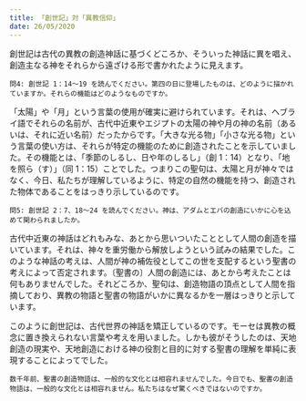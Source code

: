 ```yaml
---
title: 「創世記」対「異教信仰」
date: 26/05/2020
---
```


創世記は古代の異教の創造神話に基づくどころか、そういった神話に異を唱え、創造主なる神をそれらから遠ざける形で書かれたように見えます。

`問4: 創世記 1：14～19 を読んでください。第四の日に登場したものは、どのように描かれていますか。それらの機能はどのようなものですか。`

「太陽」や「月」という言葉の使用が確実に避けられています。それは、ヘブライ語でそれらの名前が、古代中近東やエジプトの太陽の神や月の神の名前（あるいは、それに近い名前）だったからです。「大きな光る物」「小さな光る物」という言葉の使い方は、それらが特定の機能のために創造されたことを示していました。その機能とは、「季節のしるし、日や年のしるし」（創 1：14）となり、「地を照ら（す）」（同 1：15）ことでした。つまりこの聖句は、太陽と月が神々ではなく、今日、私たちが理解しているように、特定の自然の機能を持つ、創造された物体であることをはっきり示しているのです。

`問5: 創世記 2：7、18～24 を読んでください。神は、アダムとエバの創造にいかに心を込めて関わられましたか。`

古代中近東の神話はどれもみな、あとから思いついたこととして人間の創造を描いています。それは、神々を重労働から解放しようという試みの結果でした。このような神話の考えは、人間が神の補佐役としてこの世を支配するという聖書の考えによって否定されます。〔聖書の〕人間の創造には、あとから考えたことは何もありませんでした。それどころか、聖句は、創造物語の頂点として人間を指摘しており、異教の物語と聖書の物語がいかに異なるかを一層はっきりと示しています。

このように創世記は、古代世界の神話を矯正しているのです。モーセは異教の概念に置き換えられない言葉や考えを用いました。しかも彼がそうしたのは、天地創造の現実や、天地創造における神の役割と目的に対する聖書の理解を単純に表現することによってでした。

`数千年前、聖書の創造物語は、一般的な文化とは相容れませんでした。今日でも、聖書の創造物語は、一般的な文化とは相容れません。私たちはなぜ驚くべきではないのですか。`